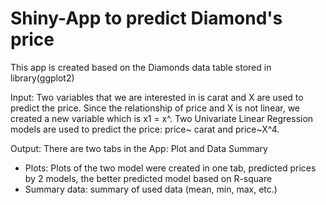 # Shiny-App to predict Diamond's price
This app is created based on the Diamonds data table stored in library(ggplot2)

Input:
Two variables that we are interested in is carat and X are used to predict the price.
Since the relationship of price and X is not linear, we created a new variable which is x1 = x^.
Two Univariate Linear Regression models are used to predict the price: price~ carat and price~X^4.

Output:
There are two tabs in the App: Plot and Data Summary
- Plots: Plots of the two model were created in one tab, predicted prices by 2 models, the better predicted model based on R-square
- Summary data: summary of used data (mean, min, max, etc.)
